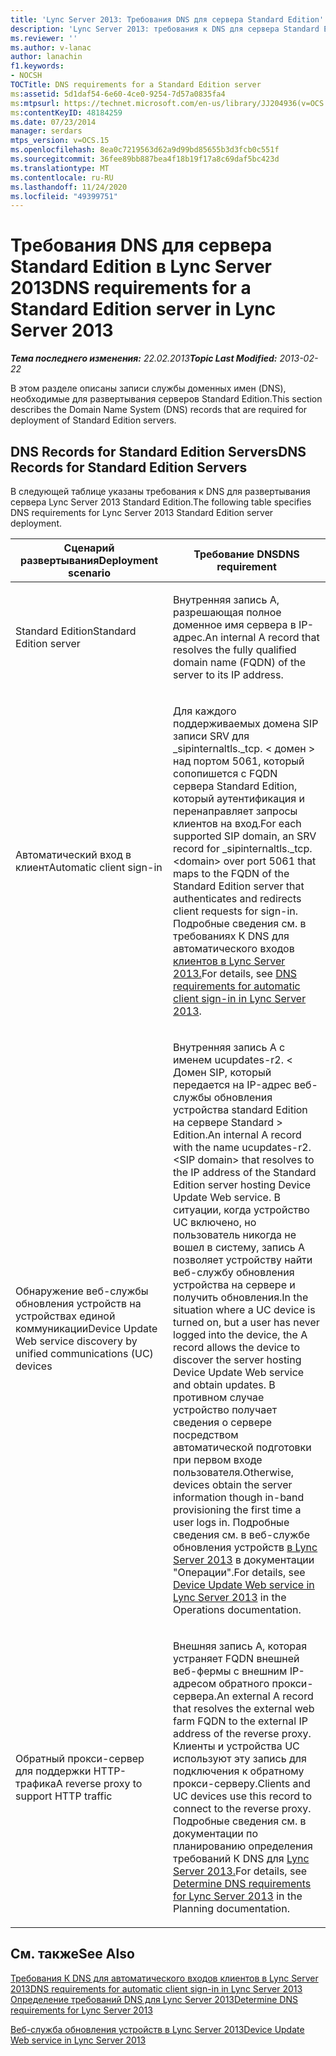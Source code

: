 ```yaml
---
title: 'Lync Server 2013: Требования DNS для сервера Standard Edition'
description: 'Lync Server 2013: требования к DNS для сервера Standard Edition.'
ms.reviewer: ''
ms.author: v-lanac
author: lanachin
f1.keywords:
- NOCSH
TOCTitle: DNS requirements for a Standard Edition server
ms:assetid: 5d1daf54-6e60-4ce0-9254-7d57a0835fa4
ms:mtpsurl: https://technet.microsoft.com/en-us/library/JJ204936(v=OCS.15)
ms:contentKeyID: 48184259
ms.date: 07/23/2014
manager: serdars
mtps_version: v=OCS.15
ms.openlocfilehash: 8ea0c7219563d62a9d99bd85655b3d3fcb0c551f
ms.sourcegitcommit: 36fee89bb887bea4f18b19f17a8c69daf5bc423d
ms.translationtype: MT
ms.contentlocale: ru-RU
ms.lasthandoff: 11/24/2020
ms.locfileid: "49399751"
---
```

# <a name="dns-requirements-for-a-standard-edition-server-in-lync-server-2013"></a><span data-ttu-id="8de4f-103">Требования DNS для сервера Standard Edition в Lync Server 2013</span><span class="sxs-lookup"><span data-stu-id="8de4f-103">DNS requirements for a Standard Edition server in Lync Server 2013</span></span>

<div data-xmlns="http://www.w3.org/1999/xhtml">

<div class="topic" data-xmlns="http://www.w3.org/1999/xhtml" data-msxsl="urn:schemas-microsoft-com:xslt" data-cs="https://msdn.microsoft.com/">

<div data-asp="https://msdn2.microsoft.com/asp">



</div>

<div id="mainSection">

<div id="mainBody"><span data-ttu-id="8de4f-104">

<span> </span></span><span class="sxs-lookup"><span data-stu-id="8de4f-104">

<span> </span></span></span>

<span data-ttu-id="8de4f-105">_**Тема последнего изменения:** 22.02.2013_</span><span class="sxs-lookup"><span data-stu-id="8de4f-105">_**Topic Last Modified:** 2013-02-22_</span></span>

<span data-ttu-id="8de4f-106">В этом разделе описаны записи службы доменных имен (DNS), необходимые для развертывания серверов Standard Edition.</span><span class="sxs-lookup"><span data-stu-id="8de4f-106">This section describes the Domain Name System (DNS) records that are required for deployment of Standard Edition servers.</span></span>

<div>

## <a name="dns-records-for-standard-edition-servers"></a><span data-ttu-id="8de4f-107">DNS Records for Standard Edition Servers</span><span class="sxs-lookup"><span data-stu-id="8de4f-107">DNS Records for Standard Edition Servers</span></span>

<span data-ttu-id="8de4f-108">В следующей таблице указаны требования к DNS для развертывания сервера Lync Server 2013 Standard Edition.</span><span class="sxs-lookup"><span data-stu-id="8de4f-108">The following table specifies DNS requirements for Lync Server 2013 Standard Edition server deployment.</span></span>


<table>
<colgroup>
<col style="width: 50%" />
<col style="width: 50%" />
</colgroup>
<thead>
<tr class="header">
<th><span data-ttu-id="8de4f-109">Сценарий развертывания</span><span class="sxs-lookup"><span data-stu-id="8de4f-109">Deployment scenario</span></span></th>
<th><span data-ttu-id="8de4f-110">Требование DNS</span><span class="sxs-lookup"><span data-stu-id="8de4f-110">DNS requirement</span></span></th>
</tr>
</thead>
<tbody>
<tr class="odd">
<td><p><span data-ttu-id="8de4f-111">Standard Edition</span><span class="sxs-lookup"><span data-stu-id="8de4f-111">Standard Edition server</span></span></p></td>
<td><p><span data-ttu-id="8de4f-112">Внутренняя запись A, разрешающая полное доменное имя сервера в IP-адрес.</span><span class="sxs-lookup"><span data-stu-id="8de4f-112">An internal A record that resolves the fully qualified domain name (FQDN) of the server to its IP address.</span></span></p></td>
</tr>
<tr class="even">
<td><p><span data-ttu-id="8de4f-113">Автоматический вход в клиент</span><span class="sxs-lookup"><span data-stu-id="8de4f-113">Automatic client sign-in</span></span></p></td>
<td><p><span data-ttu-id="8de4f-114">Для каждого поддерживаемых домена SIP записи SRV для _sipinternaltls._tcp. &lt; домен &gt; над портом 5061, который сопопишется с FQDN сервера Standard Edition, который аутентификация и перенаправляет запросы клиентов на вход.</span><span class="sxs-lookup"><span data-stu-id="8de4f-114">For each supported SIP domain, an SRV record for _sipinternaltls._tcp.&lt;domain&gt; over port 5061 that maps to the FQDN of the Standard Edition server that authenticates and redirects client requests for sign-in.</span></span> <span data-ttu-id="8de4f-115">Подробные сведения см. в требованиях К DNS для автоматического входов <a href="lync-server-2013-dns-requirements-for-automatic-client-sign-in.md">клиентов в Lync Server 2013.</a></span><span class="sxs-lookup"><span data-stu-id="8de4f-115">For details, see <a href="lync-server-2013-dns-requirements-for-automatic-client-sign-in.md">DNS requirements for automatic client sign-in in Lync Server 2013</a>.</span></span></p></td>
</tr>
<tr class="odd">
<td><p><span data-ttu-id="8de4f-116">Обнаружение веб-службы обновления устройств на устройствах единой коммуникации</span><span class="sxs-lookup"><span data-stu-id="8de4f-116">Device Update Web service discovery by unified communications (UC) devices</span></span></p></td>
<td><p><span data-ttu-id="8de4f-117">Внутренняя запись A с именем ucupdates-r2. &lt; Домен SIP, который передается на IP-адрес веб-службы обновления устройства standard Edition на сервере Standard &gt; Edition.</span><span class="sxs-lookup"><span data-stu-id="8de4f-117">An internal A record with the name ucupdates-r2.&lt;SIP domain&gt; that resolves to the IP address of the Standard Edition server hosting Device Update Web service.</span></span> <span data-ttu-id="8de4f-118">В ситуации, когда устройство UC включено, но пользователь никогда не вошел в систему, запись A позволяет устройству найти веб-службу обновления устройства на сервере и получить обновления.</span><span class="sxs-lookup"><span data-stu-id="8de4f-118">In the situation where a UC device is turned on, but a user has never logged into the device, the A record allows the device to discover the server hosting Device Update Web service and obtain updates.</span></span> <span data-ttu-id="8de4f-119">В противном случае устройство получает сведения о сервере посредством автоматической подготовки при первом входе пользователя.</span><span class="sxs-lookup"><span data-stu-id="8de4f-119">Otherwise, devices obtain the server information though in-band provisioning the first time a user logs in.</span></span> <span data-ttu-id="8de4f-120">Подробные сведения см. в веб-службе обновления устройств <a href="lync-server-2013-device-update-web-service.md">в Lync Server 2013</a> в документации "Операции".</span><span class="sxs-lookup"><span data-stu-id="8de4f-120">For details, see <a href="lync-server-2013-device-update-web-service.md">Device Update Web service in Lync Server 2013</a> in the Operations documentation.</span></span></p></td>
</tr>
<tr class="even">
<td><p><span data-ttu-id="8de4f-121">Обратный прокси-сервер для поддержки HTTP-трафика</span><span class="sxs-lookup"><span data-stu-id="8de4f-121">A reverse proxy to support HTTP traffic</span></span></p></td>
<td><p><span data-ttu-id="8de4f-122">Внешняя запись A, которая устраняет FQDN внешней веб-фермы с внешним IP-адресом обратного прокси-сервера.</span><span class="sxs-lookup"><span data-stu-id="8de4f-122">An external A record that resolves the external web farm FQDN to the external IP address of the reverse proxy.</span></span> <span data-ttu-id="8de4f-123">Клиенты и устройства UC используют эту запись для подключения к обратному прокси-серверу.</span><span class="sxs-lookup"><span data-stu-id="8de4f-123">Clients and UC devices use this record to connect to the reverse proxy.</span></span> <span data-ttu-id="8de4f-124">Подробные сведения см. в документации по планированию определения требований К DNS для <a href="lync-server-2013-determine-dns-requirements.md">Lync Server 2013.</a></span><span class="sxs-lookup"><span data-stu-id="8de4f-124">For details, see <a href="lync-server-2013-determine-dns-requirements.md">Determine DNS requirements for Lync Server 2013</a> in the Planning documentation.</span></span></p></td>
</tr>
</tbody>
</table>


</div>

<div>

## <a name="see-also"></a><span data-ttu-id="8de4f-125">См. также</span><span class="sxs-lookup"><span data-stu-id="8de4f-125">See Also</span></span>


[<span data-ttu-id="8de4f-126">Требования К DNS для автоматического входов клиентов в Lync Server 2013</span><span class="sxs-lookup"><span data-stu-id="8de4f-126">DNS requirements for automatic client sign-in in Lync Server 2013</span></span>](lync-server-2013-dns-requirements-for-automatic-client-sign-in.md)  
[<span data-ttu-id="8de4f-127">Определение требований DNS для Lync Server 2013</span><span class="sxs-lookup"><span data-stu-id="8de4f-127">Determine DNS requirements for Lync Server 2013</span></span>](lync-server-2013-determine-dns-requirements.md)  


[<span data-ttu-id="8de4f-128">Веб-служба обновления устройств в Lync Server 2013</span><span class="sxs-lookup"><span data-stu-id="8de4f-128">Device Update Web service in Lync Server 2013</span></span>](lync-server-2013-device-update-web-service.md)  
  

<span data-ttu-id="8de4f-129"></div>

</div>

<span> </span>

</div>

</div>

</span><span class="sxs-lookup"><span data-stu-id="8de4f-129"></div>

</div>

<span> </span>

</div>

</div>

</span></span></div>


